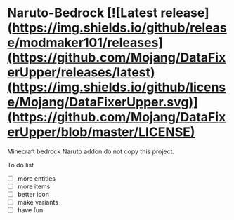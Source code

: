 # Naruto-Bedrock [![Latest release](https://img.shields.io/github/release/modmaker101/releases](https://github.com/Mojang/DataFixerUpper/releases/latest)(https://img.shields.io/github/license/Mojang/DataFixerUpper.svg)](https://github.com/Mojang/DataFixerUpper/blob/master/LICENSE)
Minecraft bedrock Naruto addon
do not copy this project.

To do list
- [ ] more entities
- [ ] more items
- [ ] better icon
- [ ] make variants
- [ ] have fun
